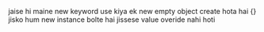 jaise hi maine new keyword use kiya ek new empty object create hota hai {} jisko hum new instance bolte hai jissese value overide nahi hoti
